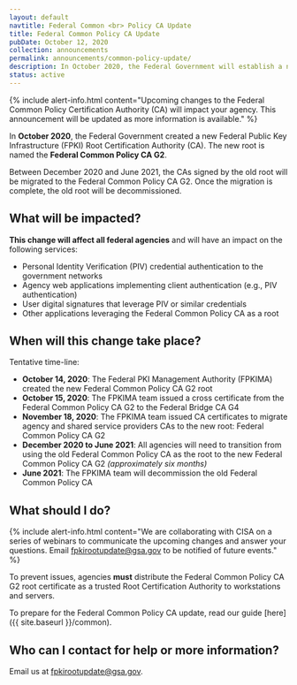 ```yaml
---
layout: default
navtitle: Federal Common <br> Policy CA Update
title: Federal Common Policy CA Update
pubDate: October 12, 2020
collection: announcements
permalink: announcements/common-policy-update/
description: In October 2020, the Federal Government will establish a new Federal Public Key Infrastructure (FPKI) Root Certification Authority (CA).  This new root is named the Federal Common Policy CA G2.  This announcement details the CA update timeline and actions agencies need to perform.
status: active
---
```


{% include alert-info.html content="Upcoming changes to the Federal Common Policy Certification Authority (CA) will impact your agency.  This announcement will be updated as more information is available." %}

In **October 2020**, the Federal Government created a new Federal Public Key Infrastructure (FPKI) Root Certification Authority (CA).  The new root is named the **Federal Common Policy CA G2**. 

Between December 2020 and June 2021, the CAs signed by the old root will be migrated to the Federal Common Policy CA G2.  Once the migration is complete, the old root will be decommissioned. 

## What will be impacted?

**This change will affect all federal agencies** and will have an impact on the following services:

- Personal Identity Verification (PIV) credential authentication to the government networks
- Agency web applications implementing client authentication (e.g., PIV authentication)
- User digital signatures that leverage PIV or similar credentials 
- Other applications leveraging the Federal Common Policy CA as a root


## When will this change take place?
Tentative time-line:
- **October 14, 2020**: The Federal PKI Management Authority (FPKIMA) created the new Federal Common Policy CA G2 root 
- **October 15, 2020**: The FPKIMA team issued a cross certificate from the Federal Common Policy CA G2 to the Federal Bridge CA G4
- **November 18, 2020**: The FPKIMA team issued CA certificates to migrate agency and shared service providers CAs to the new root: Federal Common Policy CA G2 
- **December 2020 to June 2021**: All agencies will need to transition from using the old Federal Common Policy CA as the root to the new Federal Common Policy CA G2 *(approximately six months)*
- **June 2021**: The FPKIMA team will decommission the old Federal Common Policy CA 

## What should I do?

{% include alert-info.html content="We are collaborating with CISA on a series of webinars to communicate the upcoming changes and answer your questions.  Email fpkirootupdate@gsa.gov to be notified of future events." %} 

To prevent issues, agencies **must** distribute the Federal Common Policy CA G2 root certificate as a trusted Root Certification Authority to workstations and servers.

To prepare for the Federal Common Policy CA update, read our guide [here]({{ site.baseurl }}/common).

## Who can I contact for help or more information?
Email us at fpkirootupdate@gsa.gov. 

